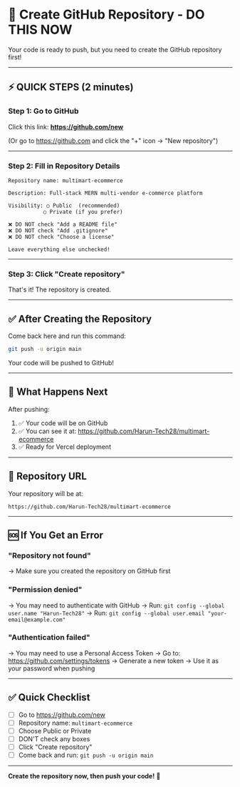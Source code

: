 # 🚀 Create GitHub Repository - DO THIS NOW

Your code is ready to push, but you need to create the GitHub repository first!

---

## ⚡ QUICK STEPS (2 minutes)

### Step 1: Go to GitHub

Click this link: **https://github.com/new**

(Or go to https://github.com and click the "+" icon → "New repository")

---

### Step 2: Fill in Repository Details

```
Repository name: multimart-ecommerce

Description: Full-stack MERN multi-vendor e-commerce platform

Visibility: ○ Public  (recommended)
           ○ Private (if you prefer)

❌ DO NOT check "Add a README file"
❌ DO NOT check "Add .gitignore"
❌ DO NOT check "Choose a license"

Leave everything else unchecked!
```

---

### Step 3: Click "Create repository"

That's it! The repository is created.

---

## ✅ After Creating the Repository

Come back here and run this command:

```bash
git push -u origin main
```

Your code will be pushed to GitHub!

---

## 🎯 What Happens Next

After pushing:
1. ✅ Your code will be on GitHub
2. ✅ You can see it at: https://github.com/Harun-Tech28/multimart-ecommerce
3. ✅ Ready for Vercel deployment

---

## 📝 Repository URL

Your repository will be at:
```
https://github.com/Harun-Tech28/multimart-ecommerce
```

---

## 🆘 If You Get an Error

### "Repository not found"
→ Make sure you created the repository on GitHub first

### "Permission denied"
→ You may need to authenticate with GitHub
→ Run: `git config --global user.name "Harun-Tech28"`
→ Run: `git config --global user.email "your-email@example.com"`

### "Authentication failed"
→ You may need to use a Personal Access Token
→ Go to: https://github.com/settings/tokens
→ Generate a new token
→ Use it as your password when pushing

---

## ✅ Quick Checklist

- [ ] Go to https://github.com/new
- [ ] Repository name: `multimart-ecommerce`
- [ ] Choose Public or Private
- [ ] DON'T check any boxes
- [ ] Click "Create repository"
- [ ] Come back and run: `git push -u origin main`

---

**Create the repository now, then push your code!** 🚀
